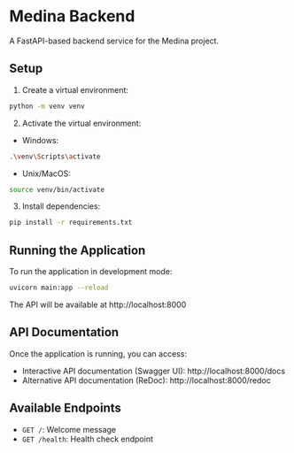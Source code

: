 # Medina Backend

A FastAPI-based backend service for the Medina project.

## Setup

1. Create a virtual environment:
```bash
python -m venv venv
```

2. Activate the virtual environment:
- Windows:
```bash
.\venv\Scripts\activate
```
- Unix/MacOS:
```bash
source venv/bin/activate
```

3. Install dependencies:
```bash
pip install -r requirements.txt
```

## Running the Application

To run the application in development mode:

```bash
uvicorn main:app --reload
```

The API will be available at http://localhost:8000

## API Documentation

Once the application is running, you can access:
- Interactive API documentation (Swagger UI): http://localhost:8000/docs
- Alternative API documentation (ReDoc): http://localhost:8000/redoc

## Available Endpoints

- `GET /`: Welcome message
- `GET /health`: Health check endpoint 
